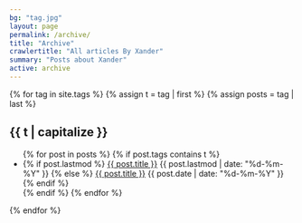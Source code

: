 ```yaml
---
bg: "tag.jpg"
layout: page
permalink: /archive/
title: "Archive"
crawlertitle: "All articles By Xander"
summary: "Posts about Xander"
active: archive
---
```


{% for tag in site.tags %}
  {% assign t = tag | first %}
  {% assign posts = tag | last %}

<h2 class="category-key" id="{{ t | downcase }}">{{ t | capitalize }}</h2>

<ul class="year">
  {% for post in posts %}
    {% if post.tags contains t %}
      <li>
        {% if post.lastmod %}
          <a href="{{ post.url }}">{{ post.title }}</a>
          <span class="date">{{ post.lastmod | date: "%d-%m-%Y"  }}</span>
        {% else %}
          <a href="{{ post.url }}">{{ post.title }}</a>
          <span class="date">{{ post.date | date: "%d-%m-%Y"  }}</span>
        {% endif %}
      </li>
    {% endif %}
  {% endfor %}
</ul>


{% endfor %}
